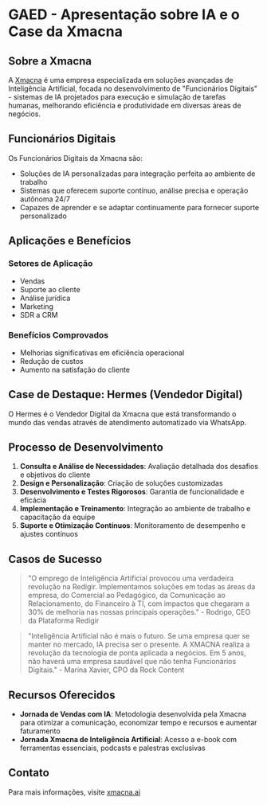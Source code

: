 # GAED - Apresentação sobre IA e o Case da Xmacna

## Sobre a Xmacna

A [Xmacna](https://xmacna.ai) é uma empresa especializada em soluções avançadas de Inteligência Artificial, focada no desenvolvimento de "Funcionários Digitais" - sistemas de IA projetados para execução e simulação de tarefas humanas, melhorando eficiência e produtividade em diversas áreas de negócios.

## Funcionários Digitais

Os Funcionários Digitais da Xmacna são:

- Soluções de IA personalizadas para integração perfeita ao ambiente de trabalho
- Sistemas que oferecem suporte contínuo, análise precisa e operação autônoma 24/7
- Capazes de aprender e se adaptar continuamente para fornecer suporte personalizado

## Aplicações e Benefícios

### Setores de Aplicação

- Vendas
- Suporte ao cliente
- Análise jurídica
- Marketing
- SDR a CRM

### Benefícios Comprovados

- Melhorias significativas em eficiência operacional
- Redução de custos
- Aumento na satisfação do cliente

## Case de Destaque: Hermes (Vendedor Digital)

O Hermes é o Vendedor Digital da Xmacna que está transformando o mundo das vendas através de atendimento automatizado via WhatsApp.

## Processo de Desenvolvimento

1. **Consulta e Análise de Necessidades**: Avaliação detalhada dos desafios e objetivos do cliente
2. **Design e Personalização**: Criação de soluções customizadas
3. **Desenvolvimento e Testes Rigorosos**: Garantia de funcionalidade e eficácia
4. **Implementação e Treinamento**: Integração ao ambiente de trabalho e capacitação da equipe
5. **Suporte e Otimização Contínuos**: Monitoramento de desempenho e ajustes contínuos

## Casos de Sucesso

> "O emprego de Inteligência Artificial provocou uma verdadeira revolução na Redigir. Implementamos soluções em todas as áreas da empresa, do Comercial ao Pedagógico, da Comunicação ao Relacionamento, do Financeiro à TI, com impactos que chegaram a 30% de melhoria nas nossas principais operações." - Rodrigo, CEO da Plataforma Redigir

> "Inteligência Artificial não é mais o futuro. Se uma empresa quer se manter no mercado, IA precisa ser o presente. A XMACNA realiza a revolução da tecnologia de ponta aplicada a negócios. Em 5 anos, não haverá uma empresa saudável que não tenha Funcionários Digitais." - Marina Xavier, CPO da Rock Content

## Recursos Oferecidos

- **Jornada de Vendas com IA**: Metodologia desenvolvida pela Xmacna para otimizar a comunicação, economizar tempo e recursos e aumentar faturamento
- **Jornada Xmacna de Inteligência Artificial**: Acesso a e-book com ferramentas essenciais, podcasts e palestras exclusivas

## Contato

Para mais informações, visite [xmacna.ai](https://xmacna.ai)
